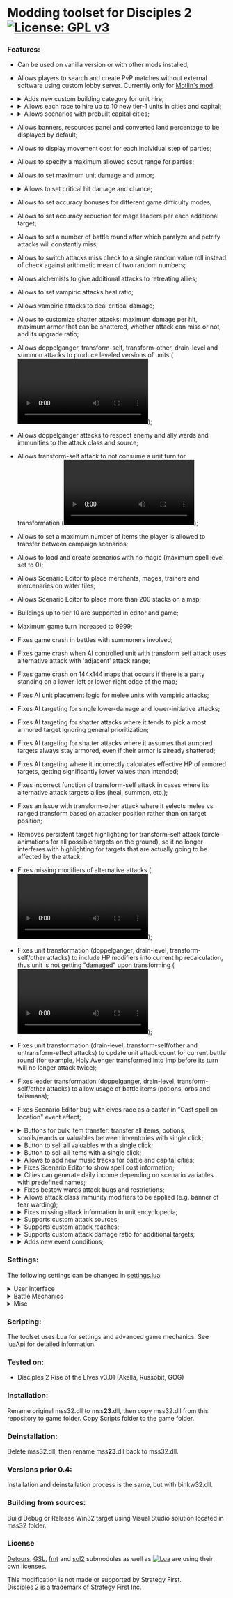 # Modding toolset for Disciples 2 [![License: GPL v3](https://img.shields.io/badge/License-GPL%20v3-blue.svg)](https://www.gnu.org/licenses/gpl-3.0)

### Features:
- Can be used on vanilla version or with other mods installed;
- Allows players to search and create PvP matches without external software using custom lobby server. Currently only for [Motlin's mod](https://dis2modding.fandom.com/ru/wiki/Мод_Мотлина).
- <details>
    <summary>Adds new custom building category for unit hire;</summary>

    Buildings should be placed on the 'Other buildings' tab. Custom category is created by adding 'L\_CUSTOM' record to LBuild.dbf.
  </details>
- <details>
    <summary>Allows each race to hire up to 10 new tier-1 units in cities and capital;</summary>

    New units are specified by adding a new columns SOLDIER\_N to Grace.dbf, N starting from 6.
  </details>
- <details>
    <summary>Allows scenarios with prebuilt capital cities;</summary>

    - Enable 'preserveCapitalBuildings' in 'Scripts\\settings.lua';
    - Start a scenario;
    - Build desired buildings in a capital;
    - Save the scenario;
    - Move the saved game from SaveGame folder to Exports;
    - Restart the scenario.
  </details>
- Allows banners, resources panel and converted land percentage to be displayed by default;
- Allows to display movement cost for each individual step of parties;
- Allows to specify a maximum allowed scout range for parties; 
- Allows to set maximum unit damage and armor;
- <details>
    <summary>Allows to set critical hit damage and chance;</summary>

    There are global settings criticalHitDamage / criticalHitChance (see Settings section for details).<br />
    Aside from that, these numbers can be customized for each particular attack:
    - Add CRIT_DAM (Numeric, size 3) and CRIT_POWER (Numeric, size 3) columns to Gattacks.dbf;
    - Check CRIT_HIT column to enable critical hit for attacks that you wish to customize;
    - CRIT_DAM specifies a critical hit damage (0-255%). Falls back to the global setting (criticalHitDamage) if empty;
    - CRIT_POWER specifies a critical hit chance (0-100%). Falls back to the global setting (criticalHitChance) if empty.

    ![image](https://user-images.githubusercontent.com/5180699/155902276-44d843ab-b799-4997-ad3c-886bf657107f.png)

    **Note** that critical hit representation in unit encyclopedia can be customized. Check [textids.lua](Scripts/textids.lua).
  </details>
- Allows to set accuracy bonuses for different game difficulty modes;
- Allows to set accuracy reduction for mage leaders per each additional target;
- Allows to set a number of battle round after which paralyze and petrify attacks will constantly miss;
- Allows to switch attacks miss check to a single random value roll instead of check against arithmetic mean of two random numbers;
- Allows alchemists to give additional attacks to retreating allies;
- Allows to set vampiric attacks heal ratio;
- Allows vampiric attacks to deal critical damage;
- Allows to customize shatter attacks: maximum damage per hit, maximum armor that can be shattered, whether attack can miss or not, and its upgrade ratio;
- Allows doppelganger, transform-self, transform-other, drain-level and summon attacks to produce leveled versions of units (![demo video](https://user-images.githubusercontent.com/5180699/158679921-7b6d82b1-2c48-44bb-91c6-fa1983893eab.mp4));
- Allows doppelganger attacks to respect enemy and ally wards and immunities to the attack class and source;
- Allows transform-self attack to not consume a unit turn for transformation (![demo video](https://user-images.githubusercontent.com/5180699/124916545-76550200-dffb-11eb-8b12-3147e40ef04b.mp4));
- Allows to set a maximum number of items the player is allowed to transfer between campaign scenarios;
- Allows to load and create scenarios with no magic (maximum spell level set to 0);
- Allows Scenario Editor to place merchants, mages, trainers and mercenaries on water tiles;
- Allows Scenario Editor to place more than 200 stacks on a map;
- Buildings up to tier 10 are supported in editor and game;
- Maximum game turn increased to 9999;
- Fixes game crash in battles with summoners involved;
- Fixes game crash when AI controlled unit with transform self attack uses alternative attack with 'adjacent' attack range;
- Fixes game crash on 144x144 maps that occurs if there is a party standing on a lower-left or lower-right edge of the map;
- Fixes AI unit placement logic for melee units with vampiric attacks;
- Fixes AI targeting for single lower-damage and lower-initiative attacks;
- Fixes AI targeting for shatter attacks where it tends to pick a most armored target ignoring general prioritization;
- Fixes AI targeting for shatter attacks where it assumes that armored targets always stay armored, even if their armor is already shattered;
- Fixes AI targeting where it incorrectly calculates effective HP of armored targets, getting significantly lower values than intended;
- Fixes incorrect function of transform-self attack in cases where its alternative attack targets allies (heal, summon, etc.);
- Fixes an issue with transform-other attack where it selects melee vs ranged transform based on attacker position rather than on target position;
- Removes persistent target highlighting for transform-self attack (circle animations for all possible targets on the ground), so it no longer interferes with highlighting for targets that are actually going to be affected by the attack;
- Fixes missing modifiers of alternative attacks (![demo video](https://user-images.githubusercontent.com/5180699/125460215-144ef648-5497-4674-b9d6-ac7d2fa95125.mp4));
- Fixes unit transformation (doppelganger, drain-level, transform-self/other attacks) to include HP modifiers into current hp recalculation, thus unit is not getting "damaged" upon transforming (![demo video](https://user-images.githubusercontent.com/5180699/156921183-b1f4748d-cb4f-40c8-a9b1-b911e9cc91dd.mp4));
- Fixes unit transformation (drain-level, transform-self/other and untransform-effect attacks) to update unit attack count for current battle round (for example, Holy Avenger transformed into Imp before its turn will no longer attack twice);
- Fixes leader transformation (doppelganger, drain-level, transform-self/other attacks) to allow usage of battle items (potions, orbs and talismans);
- Fixes Scenario Editor bug with elves race as a caster in "Cast spell on location" event effect;
- <details>
    <summary>Buttons for bulk item transfer: transfer all items, potions, scrolls/wands or valuables between inventories with single click;</summary>

    Add buttons with predefined names to DLG\_CITY\_STACK, DLG\_EXCHANGE or DLG\_PICKUP\_DROP dialogs in Interf.dlg file.
    Every button is optional and can be ignored.
    Buttons and their meaning:
    - Transfer all items to the left inventory: BTN\_TRANSF\_L\_ALL;
    - Transfer all items to the right inventory: BTN\_TRANSF\_R\_ALL;
    - Transfer all potions to the left: BTN\_TRANSF\_L\_POTIONS;
    - Transfer all potions to the right: BTN\_TRANSF\_R\_POTIONS;
    - Transfer all scrolls and wands to the left: BTN\_TRANSF\_L\_SPELLS;
    - Transfer all scrolls and wands to the right: BTN\_TRANSF\_R\_SPELLS;
    - Transfer all valuables to the left: BTN\_TRANSF\_L\_VALUABLES;
    - Transfer all valuables to the right: BTN\_TRANSF\_R\_VALUABLES;

    Example of button description in Interf.dlg:
    ```
    BUTTON    BTN_TRANSF_L_ALL,342,424,385,459,DLG_EXCHANGE_RETURN_D,DLG_EXCHANGE_RETURN_H,DLG_EXCHANGE_RETURN_C,DLG_EXCHANGE_RETURN_D,"Transfer all items to left",0
    ```
  </details>
- <details>
    <summary>Button to sell all valuables with a single click;</summary>

    - Add sell confirmation text to TApp.dbf. The text must contain '%PRICE%' keyword in it;
    - Specify id of the text in 'sellAllValuables' field inside 'Scripts\\textids.lua' (default id is X015TA0001).

    In case of missing text, the following default message will be shown:
    ```
    Do you want to sell all valuables? Revenue will be:\n%PRICE%
    ```

    Add button with name BTN\_SELL\_ALL\_VALUABLES to DLG\_MERCHANT in Interf.dlg file.
    Button is optional.

    Example of button description in Interf.dlg:
    ```
    BUTTON	BTN_SELL_ALL_VALUABLES,417,425,460,460,DLG_CITY_STACK_RETURN_D,DLG_CITY_STACK_RETURN_H,DLG_CITY_STACK_RETURN_C,DLG_CITY_STACK_RETURN_D,"Sell all valuables",0
    ```
  </details>
- <details>
    <summary>Button to sell all items with a single click;</summary>

    - Add sell confirmation text to TApp.dbf. The text must contain '%PRICE%' keyword in it;
    - Specify id of the text in 'sellAllItems' field inside 'Scripts\\textids.lua'.

    In case of missing text, the following default message will be shown:
    ```
    Do you want to sell all items? Revenue will be:\n%PRICE%
    ```

    Add button with name BTN\_SELL\_ALL to DLG\_MERCHANT in Interf.dlg file.
    Button is optional.

    Example of button description in Interf.dlg:
    ```
    BUTTON	BTN_SELL_ALL,417,425,460,460,DLG_CITY_STACK_RETURN_D,DLG_CITY_STACK_RETURN_H,DLG_CITY_STACK_RETURN_C,DLG_CITY_STACK_RETURN_D,"Sell all items",0
    ```
  </details>
- <details>
    <summary>Allows to add new music tracks for battle and capital cities;</summary>

    New music tracks name format follows original game naming convention.    
    WAV tracks in Music folder containing 'battle' as part of their names will be played during battle.    
    WAV tracks in Music folder containing '<humn/dwrf/unde/here/elf>trk' as part of their names will be played in capital city window with accordance to race.

    Examples:
    - battle10.wav - new music track for battle
    - humntrk4.wav - new music track for Empire
    - heretrk15.wav - new music track for Legions of the Damned    
  </details>
- <details>
    <summary>Fixes Scenario Editor to show spell cost information;</summary>

    Make sure the corresponding lines of DLG\_R\_C\_SPELL in ScenEdit.dlg are changed as described below.

    Add 'X160TA0005' to fix elven mana name tooltip:
    ```
    IMAGE	IMG_BLUE,303,257,343,291,_RESOURCES_GREENM_B,"X160TA0005"
    ```
    Change resource names between IMG\_JAUNE and IMG\_ORANGE:
    ```
    IMAGE	IMG_JAUNE,163,257,203,291,_RESOURCES_BLACKM_B,"X100TA0098"
    IMAGE	IMG_ORANGE,28,257,68,291,_RESOURCES_BLUEM_B,"X100TA0096"
    ```
  </details>
- <details>
    <summary>Cities can generate daily income depending on scenario variables with predefined names;</summary>

    Scenario variables with predefined names are checked each turn and affect income, excluding neutrals race.
    Variables can be changed by events as any others.

    Variables that affect all races:

      - TIER_0_CITY_INCOME - income from capital city;
      - TIER_N_CITY_INCOME - income from tier N city, N = [1 : 5];
    Variables that affect specific race:

      - EMPIRE_TIER_0_CITY_INCOME - income from capital city for Empire only;
      - EMPIRE_TIER_N_CITY_INCOME - income from tier N city for Empire only, N = [1 : 5];
      - LEGIONS .. - income for Legions of the Damned only;
      - CLANS .. - Mountain Clans;
      - HORDES .. - Undead Hordes;
      - ELVES .. - Elven Alliance;
  </details>
- <details>
    <summary>Fixes bestow wards attack bugs and restrictions;</summary>

    - Fixes wards (hereafter called "modifiers") becoming permanent when more than 8 of them are applied simultaneously;<br />
      Up to 8 modifiers can be applied to each unit (8 x 6 = 48 total).<br />
      If needed, set QTY_WARDS to 5 (6, 7 or 8) and create additional WARD5 (6, 7, 8) columns in GAttacks.dbf.<br />
      ![Video example](https://user-images.githubusercontent.com/5180699/118235525-8ccc5a80-b49d-11eb-81ba-51e394d960b2.mp4)
    - Fixes modifiers becoming permanent after modified unit is transformed;
    - Fixes disappearing of modifiers applied on first attack of double attack;
    - Fixes attack source wards being reset incorrectly if its modifier also contains hp, regen or armor element;
    - Fixes attack class wards not being reset preventing it from being reapplied during battle;
    - Fixes incorrect handling of existing unit immunities;
    - Allows to apply modifiers even if there are no attack source wards among them;
    - Allows to target unit with a secondary attack even if there are no modifiers that can be applied;
    - Allows to heal and apply modifiers at once. Set QTY\_HEAL > 0 in GAttacks.dbf and HEAL in GDynUpgr.dbf:
      - Allows to heal retreating allies by primary or secondary attack;
      - Allows to heal allies when battle ends, same as ordinary heal;
    - Allows to use revive as a secondary attack;
  </details>
- <details>
    <summary>Allows attack class immunity modifiers to be applied (e.g. banner of fear warding);</summary>

    - Add IMMUNITYC and IMMUNECATC columns to GmodifL.dbf (similar to IMMUNITY and IMMUNECAT);
    - Add a new record with TYPE 14, and fill the columns accordingly to attack class and immunity.

    Also works in pure vanilla version.<br />
    ![Video example](https://user-images.githubusercontent.com/5180699/117055075-6bdc6a80-ad23-11eb-87f8-fcbb6f465657.mp4)

  </details>
- <details>
    <summary>Fixes missing attack information in unit encyclopedia;</summary>

    - Damage of secondary attack if its not either poison, blister or frostbite;
    - Power (if applicable), source and reach of alternative attack;
    - Value of boost/lower damage if its secondary attack;
    - Value of lower initiative;
    - Critical hit indication;
    - Infinite effect indication;
    - Custom attack sources;
    - Custom attack reaches;
    - Custom attack damage ratios.

    Some text can be customized, like critical-hit / infinite-effect indication (check [textids.lua](Scripts/textids.lua) for complete list):
    - Add desired text to TApp.dbf and TAppEdit.dbf;
    - Specify text id in a corresponding field inside 'Scripts\\textids.lua'.
  </details>
- <details>
    <summary>Supports custom attack sources;</summary>

    - Add a name for a custom source to TApp.dbf and TAppEdit.dbf;
    - Add NAME_TXT (Character, size 10) and IMMU_AI_R (Numeric, size 2) columns to LattS.dbf;
    ![image](https://user-images.githubusercontent.com/5180699/122281972-8cd3d600-cef3-11eb-8795-69c09d4da288.png)
    - Add a new entry in LattS.dbf;
    - Specify the custom source ID and TEXT accordingly;
    - Specify the id of the source name from TApp.dbf in NAME_TXT ('X005TA0153' for instance);
    - Specify IMMU_AI_R: AI rating of the source immunity - used to determine how powerful a unit with such ward or immunity is. The greater - the better. For example, elemental immunities have average rating of 5, while weapon immunity has 57. Can be omitted - 5 is the default.

    ![image](https://user-images.githubusercontent.com/5180699/122281194-ac1e3380-cef2-11eb-902a-29821d0ceae5.png)

    **Note** that the SOURCE column is limited to 1 digit in GAttacks.dbf.<br />
    This means that only 2 additional sources (with id 8 and 9) can be added by default.<br />
    The limit can be lifted by extending the SOURCE column size to 2 digits (similar to CLASS).<br />
    For example, using Sdbf: go to main manu Table > Change structure, set SOURCE size to 2 and hit save:
    ![image](https://user-images.githubusercontent.com/5180699/117063431-7f8cce80-ad2d-11eb-8765-b0cadaa80567.png)
  </details>
- <details>
    <summary>Supports custom attack reaches;</summary>

    ![Demo video](https://user-images.githubusercontent.com/5180699/122282606-46cb4200-cef4-11eb-9774-e479edc00d21.mp4). Customizable via Lua scripting and additional columns in LAttR.dbf.<br />
    [Scripts](Scripts) includes example targeting scripts demonstrated in the video above.<br />
    [Examples](Examples) includes an example of LAttR.dbf.<br />

    Additional columns of LAttR.dbf:
    - REACH_TXT (Character, size 10) specifies an id for 'Reach' encyclopedia description from TApp.dbf and TAppEdit.dbf. For example 'X005TA0201' is the standard 'Adjacent units';
    - TARGET_TXT (Character, size 10) similar to REACH_TXT but for 'Targets' entry (either '1' or '6' in vanilla);
    - SEL_SCRIPT (Character, size 48) contains a file name of a targeting script from Scripts directory. The script determines which units allowed to be **selected** for attack;
    - ATT_SCRIPT (Character, size 48) similar to SEL_SCRIPT, but determines which units will be **affected** by attack;
    - MRK_TARGTS (Logical) determines whether ATT_SCRIPT should be used to also mark targets with circle animation on battlefield. Usually should be **true**, except when the attack affects random targets (L_CHAIN for instance);
    - MAX_TARGTS (Numeric, size 1) specifies maximum number of targets that can be affected by attack. Used for AI rating calculations, and for damage ratio display formatting in unit encyclopedia;
    - MELEE (Logical) determines whether the attack considered as melee. Used by AI for unit hiring, positioning and targeting.

    Example descriptions for TARGET_TXT:
    ```
    X005TA1000 All adjacent units
    X005TA1001 The target and all units adjacent to it
    X005TA1002 The target and one unit adjacent to it
    X005TA1003 All units in the adjacent line
    X005TA1004 The target and the unit behind it
    X005TA1005 The target and the unit behind it
    X005TA1006 All units in the target line
    X005TA1007 All units in the target column
    X005TA1008 All units in 2x2 area
    X005TA1009 Randomly bounces to 2 additional targets
    X005TA1010 The target and one random unit
    ```

    **Note** that the REACH column is limited to 1 digit in GAttacks.dbf.<br />
    This means that only 6 additional reaches (id 4-9) can be added by default.<br />
    The limit can be lifted by extending the REACH column size to 2 digits (similar to CLASS).<br />
    For example, using Sdbf: go to main manu Table > Change structure, set REACH size to 2 and hit save:
    ![image](https://user-images.githubusercontent.com/5180699/124194675-af5c1680-dad1-11eb-97d3-a59637594b37.png)
  </details>
- <details>
    <summary>Supports custom attack damage ratio for additional targets;</summary>

    The main purpose is to complement custom attack reaches.<br />
    Allows to reduce or increase incoming damage for additional attack targets:
    - Add DAM_RATIO (Numeric, size 3), DR_REPEAT (Logical) and DAM_SPLIT (Logical) columns to Gattacks.dbf;
    - DAM_RATIO specifies a portion of the attack damage received by additional targets (0-255%). 100 or empty is the vanilla behavior;
    - DR_REPEAT specifies whether the DAM_RATIO should be applied for every consequent target. For instance, if QTY_DAM = 50 and DAM_RATIO = 20, then the first target receives 50, second - 10 (50 * 0,2), third - 2 (10 * 0,2) and so on.
    - DAM_SPLIT specifies whether the attack damage (QTY_DAM) is split between all the affected targets. Total damage is multiplied by 'splitDamageMultiplier' setting for better late-game scaling (default of 300 max damage split among 6 targets is miserable).<br />
    For instance, if QTY_DAM = 100 and there are 3 affected targets, then every target will receive 33 damage.<br />
    DAM_RATIO and DR_REPEAT also apply, but determine a ratio between additional and first target damage.<br />
    For instance, if QTY_DAM = 100, DAM_RATIO = 25 and there are 3 affected targets then the damage distribution will be 67-17-17 (67 * 0,25 ~ 17; 67 + 17 + 17 ~ 100).

    ![image](https://user-images.githubusercontent.com/5180699/124194976-2b565e80-dad2-11eb-8395-58614dcd669f.png)

    **Note** that damage ratio representation in unit encyclopedia can be customized. Check [textids.lua](Scripts/textids.lua).
  </details>
- <details>
    <summary>Adds new event conditions;</summary>

    - Replace LEvCond.dbf in globals folder with the file from [Examples](Examples/LEvCond.dbf).
    - Add contents of [ScenEdit.dlg](Examples/ScenEdit.dlg) to interf\ScenEdit.dlg.
    - Translate menus and buttons if needed. Also, add translated text ids to [textids.lua](Scripts/textids.lua).
    - Add translations for brief (BRIEF) and full (DESCR) event condition descriptions to interf\TAppEdit.dbf.
    - Set ids of these translations to corresponding columns in LEvCond.dbf.
    - Text strings in INFO column must contain predefined keys for game to show actual game data.

    Examples:
    - L_OWN\_RESOURCE: ```"Own %COND% %GOLD% gold, %INFERNAL% infernal, %LIFE% life, %DEATH% death, %RUNIC% runic, %GROVE% grove."```
    - L_GAME_MODE: ```"Game mode: %MODE%"```
    - L_PLAYER_TYPE: ```"Player is controlled by %TYPE%"```
    - L_SCRIPT: ```"Script: %DESC%"```
    - L_VARIABLE_CMP does not use text id from INFO column, so it can be set as 'g0000000000'.   
  </details>
    
### Settings:
The following settings can be changed in [settings.lua](Scripts/settings.lua):
<details>
  <summary>User Interface</summary>

  - "showBanners=(true/false)" toggles showing of banners by default;
  - "showResources=(true/false)" toggles showing of resources panel by default;
  - "showLandConverted=(true/false)" toggles showing of converted land percentage instead of minimap by default;
  - "movementCost" allows to display movement cost for each individual step of parties:
    - "show=(true/false)" toggles displaying of movement cost;
    - "textColor" specifies a color (RGB) of the text:
      - "red=\[0 : 255\]";
      - "green=\[0 : 255\]";
      - "blue=\[0 : 255\]";
    - "outlineColor" specifies a color (RGB) of the text outline:
      - "red=\[0 : 255\]";
      - "green=\[0 : 255\]";
      - "blue=\[0 : 255\]";
  - "detailedAttackDescription=(true/false)" fixes missing attack information in unit encyclopedia;
</details>
<details>
  <summary>Battle Mechanics</summary>

  - "unitMaxDamage=\[300 : (2^31 - 1)\]" changes maximum unit damage per attack;
  - "unitMaxArmor=\[70: 100\]" changes maximum combined unit armor;
  - "shatteredArmorMax=\[0 : 100\]" changes total armor shatter damage;
  - "shatterDamageMax=\[0 : 100\]" changes maximum armor shatter damage per attack;
  - "shatterDamageUpgradeRatio=\[0 : 255\]" sets a percentage of damage upgrade value that shatter attack receives when a units levels up;
  - "allowShatterAttackToMiss=(true/false)" changes whether shatter attacks can miss or not;
  - "criticalHitDamage=\[0 : 255\]" changes the percentage damage of critical hit;
  - "criticalHitChance=\[0 : 100\]" changes the percentage chance of critical hit;
  - "splitDamageMultiplier=\[1 : 6\]" multiplies total damage dealt by split damage (DAM_SPLIT). See 'custom attack damage ratio' under Features section;
  - "drainAttackHeal=\[-(2^31 - 1) : (2^31 - 1)\]" changes percentage of L\_DRAIN attacks damage used as heal;
  - "drainOverflowHeal=\[-(2^31 - 1) : (2^31 - 1)\]" changes percentage of L\_DRAIN\_OVERFLOW attacks damage used as heal;
  - "doppelgangerRespectsEnemyImmunity=(true/false)" sets whether doppelganger attack checks for enemy ward/immunity to the attack class and source;
  - "doppelgangerRespectsAllyImmunity=(true/false)" sets whether doppelganger attack checks for ally ward/immunity to the attack class and source;
  - "leveledDoppelgangerAttack=(true/false)" changes doppelganger attacks to copy units using with respect to their level using 'Scripts\\doppelganger.lua' script;
  - "leveledTransformSelfAttack=(true/false)" changes transform self attacks to compute transformed unit level using 'Scripts\\transformSelf.lua' script;
  - "leveledTransformOtherAttack=(true/false)" changes transform other attacks to compute transformed unit level using 'Scripts\\transformOther.lua' script;
  - "leveledDrainLevelAttack=(true/false)" changes drain level attacks to compute transformed unit level using 'drainLevel.lua' script;
  - "leveledSummonAttack=(true/false)" changes summon attacks to compute summoned units levels using 'Scripts\\summon.lua' script;
  - "unrestrictedBestowWards=(true/false)" increases total wards limit per caster from 8 to 48, see more details under Features section;
  - "freeTransformSelfAttack=(true/false)" allows transform-self attack to not consume a unit turn for transformation (once per turn), see more details under Features section;
  - "freeTransformSelfAttackInfinite=(true/false)" allows free transform-self attack to be used infinite number of times per single turn;
  - "freeTransformSelfAttackUntilAction=(true/false)" restricts transform-self attack to be free only until other action is performed (normal attack or item usage);
  - "disableAllowedRoundMax=\[1 : (2^31 - 1)\]" sets a number of battle round after which paralyze and petrify attacks will constantly miss;
  - "missChanceSingleRoll=(true/false)" if true, switches attacks miss check to a single random value roll instead of check against arithmetic mean of two random numbers;
  - "mageLeaderAccuracyReduction=\[0 : 100\]" allows to set accuracy reduction for mage leaders per each additional target;
  - "aiAccuracyBonus" allows to configure AI accuracy in battle for different game difficulty modes:
    - "easy=\[-127 : 127\]";
    - "average=\[-127 : 127\]";
    - "hard=\[-127 : 127\]";
    - "veryHard=\[-127 : 127\]";
    - "absolute=(true/false)" determines how accuracy bonuses are treated - as absolute or percentage values;
  - "allowBattleItems" allows transformed leaders to use battle items:
    - "onTransformOther=(true/false)" if leader is transformed by TransformOther attack (Witch, orb/talisman, artifact effect, etc.);
    - "onTransformSelf=(true/false)" if leader is transformed by TransformSelf attack (Wolf Lord, orb/talisman, artifact effect, etc.);
    - "onDrainLevel=(true/false)" if leader's level is drained by DrainLevel attack (Wight, orb/talisman, artifact effect, etc.);
    - "onDoppelganger=(true/false)" if leader transformed himself by Doppelganger attack;
</details>
<details>
  <summary>Misc</summary>

  - "preserveCapitalBuildings=(true/false)" allows scenarios with prebuilt capital cities;
  - "carryOverItemsMax=\[0 : (2^31 - 1)\]" changes maximum number of items the player is allowed to transfer between campaign scenarios;
  - "stackMaxScoutRange=\[7 : 100\]" changes maximum allowed scout range for parties; 
  - "debugHooks=(true/false)" create mss32 proxy dll log files with debug info;
</details>

### Scripting:
The toolset uses Lua for settings and advanced game mechanics. See [luaApi](luaApi.md) for detailed information.

### Tested on:
- Disciples 2 Rise of the Elves v3.01 (Akella, Russobit, GOG)

### Installation:
Rename original mss32.dll to mss**23**.dll, then copy mss32.dll from this repository to game folder.
Copy Scripts folder to the game folder.

### Deinstallation:
Delete mss32.dll, then rename mss**23**.dll back to mss32.dll.

### Versions prior 0.4:
Installation and deinstallation process is the same, but with binkw32.dll.

### Building from sources:
Build Debug or Release Win32 target using Visual Studio solution located in mss32 folder. 

### License
[Detours](https://github.com/microsoft/Detours), [GSL](https://github.com/microsoft/GSL), [fmt](https://github.com/fmtlib/fmt) and [sol2](https://github.com/ThePhD/sol2) submodules as well as [![Lua](https://www.andreas-rozek.de/Lua/Lua-Logo_64x64.png)](http://www.lua.org/license.html) are using their own licenses.


This modification is not made or supported by Strategy First.<br />
Disciples 2 is a trademark of Strategy First Inc.

